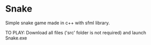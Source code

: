 # Snake
Simple snake game made in c++ with sfml library.


TO PLAY:
Download all files ('src' folder is not required) and launch Snake.exe
